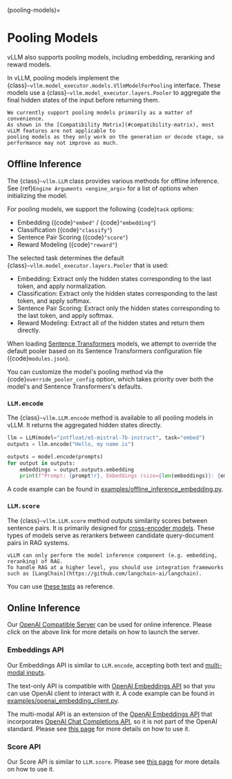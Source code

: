 (pooling-models)=

# Pooling Models

vLLM also supports pooling models, including embedding, reranking and reward models.

In vLLM, pooling models implement the {class}`~vllm.model_executor.models.VllmModelForPooling` interface.
These models use a {class}`~vllm.model_executor.layers.Pooler` to aggregate the final hidden states of the input
before returning them.

```{note}
We currently support pooling models primarily as a matter of convenience.
As shown in the [Compatibility Matrix](#compatibility-matrix), most vLLM features are not applicable to
pooling models as they only work on the generation or decode stage, so performance may not improve as much.
```

## Offline Inference

The {class}`~vllm.LLM` class provides various methods for offline inference.
See {ref}`Engine Arguments <engine_args>` for a list of options when initializing the model.

For pooling models, we support the following {code}`task` options:

- Embedding ({code}`"embed"` / {code}`"embedding"`)
- Classification ({code}`"classify"`)
- Sentence Pair Scoring ({code}`"score"`)
- Reward Modeling ({code}`"reward"`)

The selected task determines the default {class}`~vllm.model_executor.layers.Pooler` that is used:

- Embedding: Extract only the hidden states corresponding to the last token, and apply normalization.
- Classification: Extract only the hidden states corresponding to the last token, and apply softmax.
- Sentence Pair Scoring: Extract only the hidden states corresponding to the last token, and apply softmax.
- Reward Modeling: Extract all of the hidden states and return them directly.

When loading [Sentence Transformers](https://huggingface.co/sentence-transformers) models,
we attempt to override the default pooler based on its Sentence Transformers configuration file ({code}`modules.json`).

You can customize the model's pooling method via the {code}`override_pooler_config` option,
which takes priority over both the model's and Sentence Transformers's defaults.

### `LLM.encode`

The {class}`~vllm.LLM.encode` method is available to all pooling models in vLLM.
It returns the aggregated hidden states directly.

```python
llm = LLM(model="intfloat/e5-mistral-7b-instruct", task="embed")
outputs = llm.encode("Hello, my name is")

outputs = model.encode(prompts)
for output in outputs:
    embeddings = output.outputs.embedding
    print(f"Prompt: {prompt!r}, Embeddings (size={len(embeddings)}: {embeddings!r}")
```

A code example can be found in [examples/offline_inference_embedding.py](https://github.com/vllm-project/vllm/blob/main/examples/offline_inference_embedding.py).

### `LLM.score`

The {class}`~vllm.LLM.score` method outputs similarity scores between sentence pairs.
It is primarily designed for [cross-encoder models](https://www.sbert.net/examples/applications/cross-encoder/README.html).
These types of models serve as rerankers between candidate query-document pairs in RAG systems.

```{note}
vLLM can only perform the model inference component (e.g. embedding, reranking) of RAG.
To handle RAG at a higher level, you should use integration frameworks such as [LangChain](https://github.com/langchain-ai/langchain).
```

You can use [these tests](https://github.com/vllm-project/vllm/blob/main/tests/models/embedding/language/test_scoring.py) as reference.

## Online Inference

Our [OpenAI Compatible Server](../serving/openai_compatible_server) can be used for online inference.
Please click on the above link for more details on how to launch the server.

### Embeddings API

Our Embeddings API is similar to `LLM.encode`, accepting both text and [multi-modal inputs](#multimodal-inputs).

The text-only API is compatible with [OpenAI Embeddings API](https://platform.openai.com/docs/api-reference/embeddings)
so that you can use OpenAI client to interact with it.
A code example can be found in [examples/openai_embedding_client.py](https://github.com/vllm-project/vllm/blob/main/examples/openai_embedding_client.py).

The multi-modal API is an extension of the [OpenAI Embeddings API](https://platform.openai.com/docs/api-reference/embeddings)
that incorporates [OpenAI Chat Completions API](https://platform.openai.com/docs/api-reference/chat),
so it is not part of the OpenAI standard. Please see [this page](#multimodal-inputs) for more details on how to use it.

### Score API

Our Score API is similar to `LLM.score`.
Please see [this page](../serving/openai_compatible_server#score-api-for-cross-encoder-models) for more details on how to use it.
